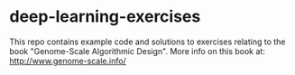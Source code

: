 # deep-learning-exercises
This repo contains example code and solutions to exercises relating to the book "Genome-Scale Algorithmic Design". More info on this book at: http://www.genome-scale.info/

